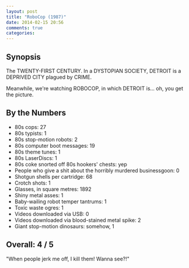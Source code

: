 ```yaml
---
layout: post
title: "RoboCop (1987)"
date: 2014-02-15 20:56
comments: true
categories: 
---
```


Synopsis
--------

The TWENTY-FIRST CENTURY. In a DYSTOPIAN SOCIETY, DETROIT is a DEPRIVED CITY plagued by CRIME.

Meanwhile, we're watching ROBOCOP, in which DETROIT is... oh, you get the picture.

By the Numbers
--------------

* 80s cops: 27
* 80s typists: 1
* 80s stop-motion robots: 2
* 80s computer boot messages: 19
* 80s theme tunes: 1
* 80s LaserDiscs: 1
* 80s coke snorted off 80s hookers' chests: yep
* People who give a shit about the horribly murdered businessgoon: 0
* Shotgun shells per cartridge: 68
* Crotch shots: 1
* Glasses, in square metres: 1892
* Shiny metal asses: 1
* Baby-wailing robot temper tantrums: 1
* Toxic waste ogres: 1
* Videos downloaded via USB: 0
* Videos downloaded via blood-stained metal spike: 2
* Giant stop-motion dinosaurs: somehow, 1

Overall: 4 / 5
--------------

"When people jerk me off, I kill them! Wanna see?!"